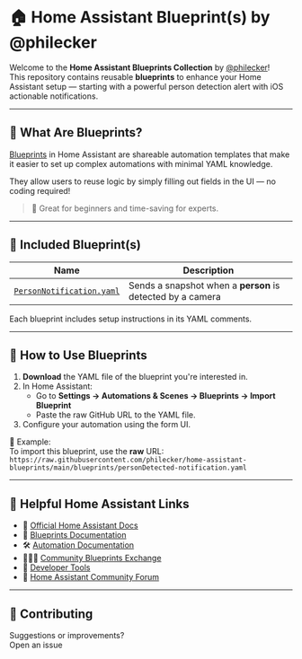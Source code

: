 # 🏠 Home Assistant Blueprint(s) by @philecker

Welcome to the **Home Assistant Blueprints Collection** by [@philecker](https://github.com/philecker)!  
This repository contains reusable **blueprints** to enhance your Home Assistant setup — starting with a powerful person detection alert with iOS actionable notifications.

---

## 📘 What Are Blueprints?

[Blueprints](https://www.home-assistant.io/docs/blueprint/) in Home Assistant are shareable automation templates that make it easier to set up complex automations with minimal YAML knowledge.

They allow users to reuse logic by simply filling out fields in the UI — no coding required!

> 📌 Great for beginners and time-saving for experts.

---

## 🧩 Included Blueprint(s)

| Name                                                                                     | Description                                        |
|------------------------------------------------------------------------------------------|----------------------------------------------------|
| [`PersonNotification.yaml`](https://github.com/philecker/home-assistant/blob/main/blueprints/PersonNotification.yaml) | Sends a snapshot when a **person** is detected by a camera |

Each blueprint includes setup instructions in its YAML comments.

---

## 🚀 How to Use Blueprints

1. **Download** the YAML file of the blueprint you're interested in.
2. In Home Assistant:
    - Go to **Settings → Automations & Scenes → Blueprints → Import Blueprint**
    - Paste the raw GitHub URL to the YAML file.
3. Configure your automation using the form UI.

🧪 Example:  
To import this blueprint, use the **raw** URL:  
`https://raw.githubusercontent.com/philecker/home-assistant-blueprints/main/blueprints/personDetected-notification.yaml`

---

## 🔗 Helpful Home Assistant Links

- 📘 [Official Home Assistant Docs](https://www.home-assistant.io/docs/)
- 🧩 [Blueprints Documentation](https://www.home-assistant.io/docs/blueprint/)
- 🛠 [Automation Documentation](https://www.home-assistant.io/docs/automation/)
- 🧑‍🤝‍🧑 [Community Blueprints Exchange](https://community.home-assistant.io/c/blueprints-exchange/)
- 🧪 [Developer Tools](https://www.home-assistant.io/developers/)
- 💬 [Home Assistant Community Forum](https://community.home-assistant.io/)

---

## 🤝 Contributing

Suggestions or improvements?  
Open an issue

